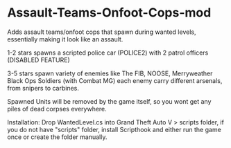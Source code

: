 # Assault-Teams-Onfoot-Cops-mod
Adds assault teams/onfoot cops that spawn during wanted levels, essentially making it look like an assault.

1-2 stars spawns a scripted police car (POLICE2) with 2 patrol officers (DISABLED FEATURE)

3-5 stars spawn variety of enemies like The FIB, NOOSE, Merryweather Black Ops Soldiers (with Combat MG)
each enemy carry different arsenals, from snipers to carbines.

Spawned Units will be removed by the game itself, so you wont get any piles of dead corpses everywhere.


Installation:
Drop WantedLevel.cs into Grand Theft Auto V > scripts folder, if you do not have "scripts" folder, install Scripthook and either run the game once or create the folder manually.

